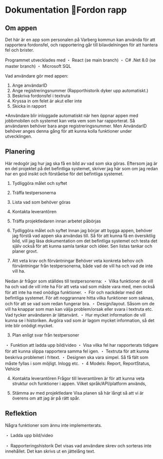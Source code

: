 # Dokumentation 🚙Fordon rapp

## Om appen
Det här är en app som personalen på Varberg kommun kan använda för att rapportera fordonsfel, och rapportering går till bilavdelningen för att hantera fel och brister.

Programmet utvecklades med
・ React (se main branch)
・ C# .Net 8.0 (se master branch)
・ Microsoft SQL

Vad användare gör med appen:

1. Ange användarID
2. Ange registreringsnummer (Rapporthistorik dyker upp automatiskt.)
3. Beskriva fordonsfel i textruta
4. Kryssa in om felet är akut eller inte
5. Skicka in rapport

*Användare blir inloggade automatiskt när hen öppnar appen med jobbmobilen och systemet kan veta vem som har rapporterat. Så användaren behöver bara ange registreringsnummer. Men AnvändarID behöver anges denna gång för att kunna kolla funktioner under utvecklingen.

## Planering
Här redogör jag hur jag ska få en bild av vad som ska göras. Eftersom jag är en del projektet på det befintliga systemet, skriver jag här som om jag redan har en god insikt och förståelse för det befintliga systemet.

1. Tydliggöra målet och syftet
2. Träffa testpersonerna
3. Lista vad som behöver göras
4. Kontakta leverantören
5. Träffa projektledaren innan arbetet påbörjas

1. Tydliggöra målet och syftet
Innan jag börjar att bygga appen, behöver jag förstå vad appen ska användas till. Så för att kunna få en översiktlig bild, vill jag läsa dokumentation om det befintliga systemet och testa det själv också för att kunna samla  tankar och idéer. Sen listas tankar och planer grovt.

2. Att veta krav och förväntningar
Behöver veta konkreta behov och förväntningar från testpersonerna, både vad de vill ha och vad de inte vill ha.

Nedan är frågor som ställdes till testpersonerna:
・ Vilka funktioner de vill ha och vad de vill inte ha
	För att veta vad som måste vara med, men också för att inte ha med onödiga funktioner.
・ För och nackdelar med det befintliga systemet.
	För att noggrannare hitta vilka funktioner som saknas, och för att se vad som redan fungerar bra.
・ Design/layout.
Såsom om de vill ha knappar som man kan välja problem/orsak eller svara i textruta etc. Vad tycker användaren är lättanvänt.
・ Hur mycket information de vill kunna se i historiken. 
	Avgöra vad som är lagom mycket information, så det inte blir onödigt mycket.
 
3. Plan enligt svar från testpersoner

・ Funktion att ladda upp bild/video
・ Visa vilka fel har rapporterats tidigare för att kunna slippa rapportera samma fel igen.
・ Textruta för att kunna beskriva problemet i fritext.
・ Designen ska vara simpel. Så få fält som måste fyllas i som möjligt. Inlogg etc.
・ 4 Models: Report, ReportStatus, Vehicle 

4. Kontakta leverantören
Frågor till leverantören är för att kunna veta struktur och funktioner i appen. Vilket språk/API/platform används, 

5. Stämma av med projektledare
Visa planen så här långt så att vi är överens om att jag är på rätt spår.


## Reflektion
Några funktioner som ännu inte implementerats.

・ Ladda upp bild/video

・ Rapporteringshistorik
Det visas vad användare skrev och sorteras inte innehållet. Det kan skrivs ut en jättelång text.
